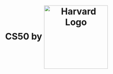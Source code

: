 <h1 align="center" title="CS50 by Harvard">
    CS50 by
    <img align="center" height="200px" 
	 src="https://github.com/VictorCrisostomo/cs50/blob/main/images/harvard-logo.png" 
	 alt="Harvard Logo" 
     />
</h1>
